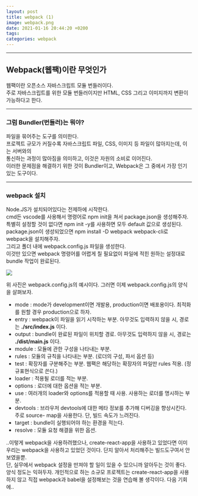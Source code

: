 ```yaml
---
layout: post
title: webpack (1)
image: webpack.png
date: 2021-01-16 20:44:20 +0200
tags:
categories: webpack
---
```


***
## Webpack(웹팩)이란 무엇인가

웹팩이란 오픈소스 자바스크립트 모듈 번들러이다.  
주로 자바스크립트를 위한 모듈 번들러이지만 HTML, CSS 그리고 이미지까지 변환이 가능하다고 한다.

***
### 그럼 Bundler(번들러)는 뭐야?

파일을 묶어주는 도구를 의미한다.  
프로젝트 규모가 커질수록 자바스크립트 파일, CSS, 이미지 등 파일이 많아지는데, 이는 서버와의  
통신하는 과정이 많아짐을 의미하고, 이것은 자원의 소비로 이어진다.  
이러한 문제점을 해결하기 위한 것이 Bundler이고, Webpack은 그 중에서 가장 인기있는 도구이다.

***

### webpack 설치

Node.JS가 설치되어있다는 전제하에 시작한다.   
cmd든 vscode를 사용해서 명령어로 npm init을 쳐서 package.json을 생성해주자.  
특별히 설정할 것이 없다면 npm init -y를 사용하면 모두 default 값으로 생성된다.  
package.json이 생성되었으면 npm install -D webpack webpack-cli로 webpack을 설치해주자.  
그리고 폴더 내에 webpack.config.js 파일을 생성한다.  
이것만 있으면 webpack 명령어를 어렵게 칠 필요없이 파일에 적힌 원하는 설정대로 bundle 작업이 완료된다.

![]({{site.baseurl}}/images/webpack1.JPG)


위 사진은 webpack.config.js의 예시이다. 그러면 이제 webpack.config.js의 양식을 살펴보자. 

* mode : mode가 development이면 개발용, production이면 배포용이다. 최적화를 원할 경우 production으로 하자.  
* entry : webpack이 파일을 읽기 시작하는 부분. 아무것도 입력하지 않을 시, 경로는 **./src/index.js** 이다.
* output : bundle이 완료된 파일이 위치할 경로. 아무것도 입력하지 않을 시, 경로는 **./dist/main.js** 이다.
* module : 모듈에 관한 구성을 나타내는 부분. 
* rules : 모듈의 규칙을 나타내는 부분. (로더의 구성, 파서 옵션 등) 
* test : 확장자를 구분해주는 부분. 웹팩은 해당하는 확장자의 파일만 rules 적용. (정규표현식으로 쓴다.)
* loader : 적용될 로더를 적는 부분. 
* options : 로더에 대한 옵션을 적는 부분.
* use : 여러개의 loader와 options를 적용할 때 사용. 사용하는 로더를 명시하는 부분.
* devtools : 브라우저 devtools에 대한 메타 정보를 추가해 디버깅을 향상시킨다. 주로 source- map을 사용한다. 단, 빌드 속도가 느려진다.
* target : bundle이 실행되어야 하는 환경을 적는다. 
* resolve : 모듈 요청 해결을 위한 옵션.   

..이렇게 webpack을 사용하려했으나, create-react-app을 사용하고 있었다면 이미 우리는 webpack을 사용하고 있었던 것이다. 단지 알아서 처리해주는 빌드도구여서 안 보였을뿐.  
단, 실무에서 webpack 설정을 만져야 할 일이 있을 수 있으니까 알아두는 것이 좋다. 양식 정도는 익혀두자. 개인적으로 하는 소규모 프로젝트는 create-react-app을 사용하지 않고 직접 webpack과 babel을 설정해보는 것을 연습해 볼 생각이다. 다음 기회에.. 